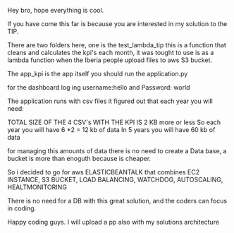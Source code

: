 
Hey bro, hope everything is cool. 


If you have come this far is because you are interested in my solution to the TIP.


There are two folders here, one is the test_lambda_tip this is a function that cleans and calculates the kpi's each month, it was tought to use is as a lambda function when the Iberia people upload files to aws S3 bucket. 


The app_kpi is the app itself you should run the application.py 


for the dashboard log ing username:hello and Password: world


The application runs with csv files it figured out that each year you will need:

TOTAL SIZE OF THE 4 CSV's WITH THE KPI IS 2 KB more or less
So each year you will have 6 *2 = 12 kb of data
In 5 years you will have 60 kb of data

for managing this amounts of data there is no need to create a Data base, a bucket is more than enoguth because is cheaper. 

So i decided to go for aws ELASTICBEANTALK that combines EC2 INSTANCE, S3 BUCKET, LOAD BALANCING, WATCHDOG, AUTOSCALING, HEALTMONITORING


There is no need for a DB with this great solution, and the coders can focus in coding. 


Happy coding guys. I will upload a pp also with my solutions architecture 
